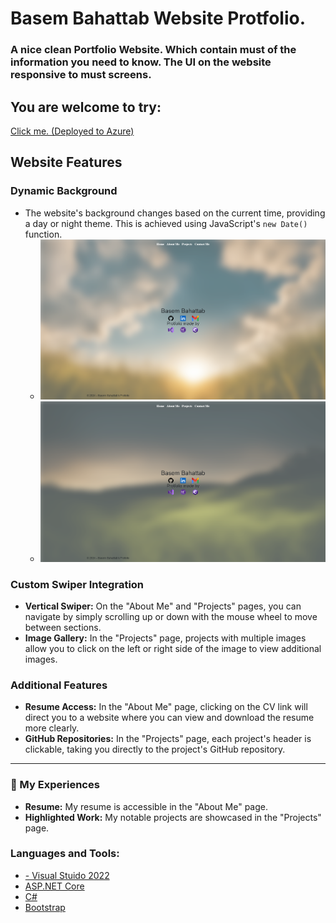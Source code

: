 # Basem Bahattab Website Protfolio.  
### A nice clean Portfolio Website. Which contain must of the information you need to know. The UI on the website responsive to must screens.  

## You are welcome to try:
<a href="https://profolioaspnetmvc20240709234746.azurewebsites.net/">Click me. (Deployed to Azure)</a>

## Website Features

### Dynamic Background
- The website's background changes based on the current time, providing a day or night theme. This is achieved using JavaScript's `new Date()` function.
  - ![Day background](images/Background-1.png)
  - ![Night background](images/Background-2.png)

### Custom Swiper Integration
- **Vertical Swiper:** On the "About Me" and "Projects" pages, you can navigate by simply scrolling up or down with the mouse wheel to move between sections.
- **Image Gallery:** In the "Projects" page, projects with multiple images allow you to click on the left or right side of the image to view additional images.

### Additional Features
- **Resume Access:** In the "About Me" page, clicking on the CV link will direct you to a website where you can view and download the resume more clearly.
- **GitHub Repositories:** In the "Projects" page, each project's header is clickable, taking you directly to the project's GitHub repository.

---

### 📄 My Experiences
- **Resume:** My resume is accessible in the "About Me" page.
- **Highlighted Work:** My notable projects are showcased in the "Projects" page.

  
### Languages and Tools:
- <a href="https://visualstudio.microsoft.com/" target="_blank" rel="noreferrer"> - Visual Stuido 2022 </a>
- <a href="https://dotnet.microsoft.com/en-us/apps/aspnet" target="_blank" rel="noreferrer"> ASP.NET Core </a>  
- <a href="https://dotnet.microsoft.com/en-us/languages/csharp" target="_blank" rel="noreferrer"> C# </a>
- <a href="https://getbootstrap.com/" target="_blank" rel="noreferrer"> Bootstrap </a> 

